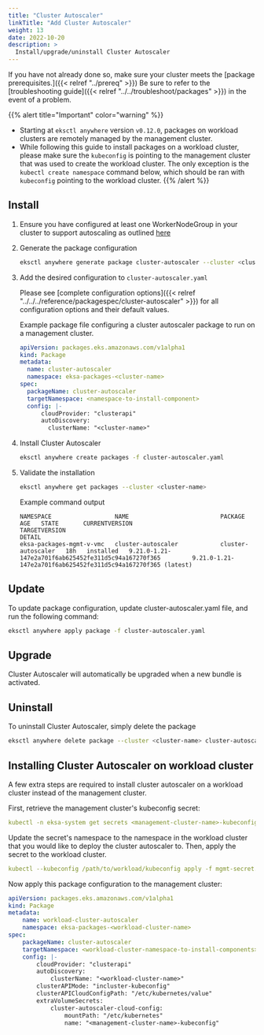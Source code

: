 ```yaml
---
title: "Cluster Autoscaler"
linkTitle: "Add Cluster Autoscaler"
weight: 13
date: 2022-10-20
description: >
  Install/upgrade/uninstall Cluster Autoscaler
---
```


If you have not already done so, make sure your cluster meets the [package prerequisites.]({{< relref "../prereq" >}})
Be sure to refer to the [troubleshooting guide]({{< relref "../../troubleshoot/packages" >}}) in the event of a problem.

  {{% alert title="Important" color="warning" %}}
   * Starting at `eksctl anywhere` version `v0.12.0`, packages on workload clusters are remotely managed by the management cluster.
   * While following this guide to install packages on a workload cluster, please make sure the `kubeconfig` is pointing to the management cluster that was used to create the workload cluster. The only exception is the `kubectl create namespace` command below, which should be ran with `kubeconfig` pointing to the workload cluster.
   {{% /alert %}}

## Install

<!-- this content needs to be indented so the numbers are automatically incremented -->
1. Ensure you have configured at least one WorkerNodeGroup in your cluster to support autoscaling as outlined [here](../../../reference/clusterspec/optional/autoscaling/)

1. Generate the package configuration
   ```bash
   eksctl anywhere generate package cluster-autoscaler --cluster <cluster-name> > cluster-autoscaler.yaml
   ```

1. Add the desired configuration to `cluster-autoscaler.yaml`

   Please see [complete configuration options]({{< relref "../../../reference/packagespec/cluster-autoscaler" >}}) for all configuration options and their default values.

    Example package file configuring a cluster autoscaler package to run on a management cluster.
    ```yaml
    apiVersion: packages.eks.amazonaws.com/v1alpha1
    kind: Package
    metadata:
      name: cluster-autoscaler
      namespace: eksa-packages-<cluster-name>
    spec:
      packageName: cluster-autoscaler
      targetNamespace: <namespace-to-install-component>
      config: |-
          cloudProvider: "clusterapi"
          autoDiscovery:
            clusterName: "<cluster-name>"
    ```


1. Install Cluster Autoscaler

   ```bash
   eksctl anywhere create packages -f cluster-autoscaler.yaml
   ```

1. Validate the installation

   ```bash
   eksctl anywhere get packages --cluster <cluster-name>
   ```

   Example command output
   ```
   NAMESPACE                  NAME                          PACKAGE              AGE   STATE       CURRENTVERSION                                               TARGETVERSION                                                         DETAIL
   eksa-packages-mgmt-v-vmc   cluster-autoscaler            cluster-autoscaler   18h   installed   9.21.0-1.21-147e2a701f6ab625452fe311d5c94a167270f365         9.21.0-1.21-147e2a701f6ab625452fe311d5c94a167270f365 (latest)
   ```

## Update
To update package configuration, update cluster-autoscaler.yaml file, and run the following command:
```bash
eksctl anywhere apply package -f cluster-autoscaler.yaml
```

## Upgrade

Cluster Autoscaler will automatically be upgraded when a new bundle is activated.

## Uninstall

To uninstall Cluster Autoscaler, simply delete the package

```bash
eksctl anywhere delete package --cluster <cluster-name> cluster-autoscaler
```

## Installing Cluster Autoscaler on workload cluster

A few extra steps are required to install cluster autoscaler on a workload cluster instead of the management cluster.

First, retrieve the management cluster's kubeconfig secret:
```yaml
kubectl -n eksa-system get secrets <management-cluster-name>-kubeconfig -o yaml > mgmt-secret.yaml
```

Update the secret's namespace to the namespace in the workload cluster that you would like to deploy the cluster autoscaler to.
Then, apply the secret to the workload cluster.
```yaml
kubectl --kubeconfig /path/to/workload/kubeconfig apply -f mgmt-secret.yaml
```

Now apply this package configuration to the management cluster:
```yaml
apiVersion: packages.eks.amazonaws.com/v1alpha1
kind: Package
metadata:
    name: workload-cluster-autoscaler
    namespace: eksa-packages-<workload-cluster-name>
spec:
    packageName: cluster-autoscaler
    targetNamespace: <workload-cluster-namespace-to-install-components>
    config: |-
        cloudProvider: "clusterapi"
        autoDiscovery:
            clusterName: "<workload-cluster-name>"
        clusterAPIMode: "incluster-kubeconfig"
        clusterAPICloudConfigPath: "/etc/kubernetes/value"
        extraVolumeSecrets:
            cluster-autoscaler-cloud-config:
                mountPath: "/etc/kubernetes"
                name: "<management-cluster-name>-kubeconfig"
```
